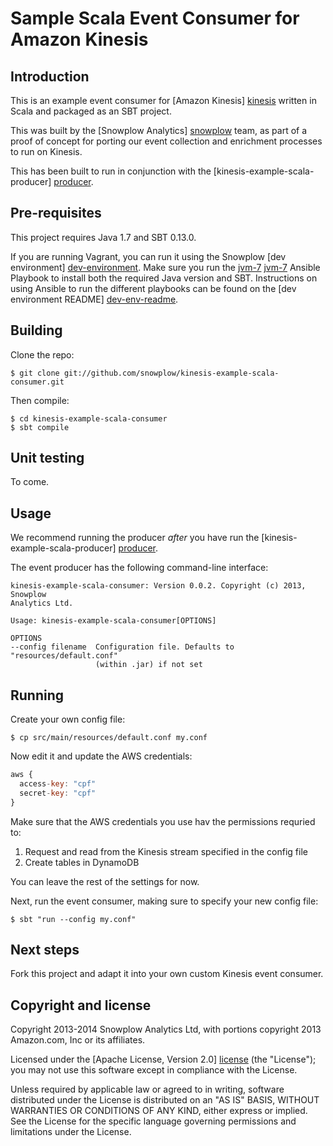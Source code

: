 # Sample Scala Event Consumer for Amazon Kinesis

## Introduction

This is an example event consumer for [Amazon Kinesis] [kinesis]
written in Scala and packaged as an SBT project.

This was built by the [Snowplow Analytics] [snowplow] team,
as part of a proof of concept for porting our event collection and
enrichment processes to run on Kinesis.

This has been built to run in conjunction with the 
[kinesis-example-scala-producer] [producer].

## Pre-requisites

This project requires Java 1.7 and SBT 0.13.0.

If you are running Vagrant, you can run it using the Snowplow
[dev environment] [dev-environment]. Make sure you run the [jvm-7] [jvm-7]
Ansible Playbook to install both the required Java version and SBT. 
Instructions on using Ansible to run the different playbooks can be found on the 
[dev environment README] [dev-env-readme].

## Building

Clone the repo:

    $ git clone git://github.com/snowplow/kinesis-example-scala-consumer.git

Then compile:

    $ cd kinesis-example-scala-consumer
    $ sbt compile
    
## Unit testing

To come.

## Usage

We recommend running the producer *after* you have run the 
[kinesis-example-scala-producer] [producer]. 

The event producer has the following command-line interface:

```
kinesis-example-scala-consumer: Version 0.0.2. Copyright (c) 2013, Snowplow
Analytics Ltd.

Usage: kinesis-example-scala-consumer[OPTIONS]

OPTIONS
--config filename  Configuration file. Defaults to "resources/default.conf"
                   (within .jar) if not set
```

## Running

Create your own config file:

    $ cp src/main/resources/default.conf my.conf

Now edit it and update the AWS credentials:

```js
aws {
  access-key: "cpf"
  secret-key: "cpf"
}
```

Make sure that the AWS credentials you use hav the permissions requried to:

1. Request and read from the Kinesis stream specified in the config file
2. Create tables in DynamoDB

You can leave the rest of the settings for now.

Next, run the event consumer, making sure to specify your new config file:

    $ sbt "run --config my.conf"

## Next steps

Fork this project and adapt it into your own custom Kinesis event consumer.

## Copyright and license

Copyright 2013-2014 Snowplow Analytics Ltd, with portions copyright
2013 Amazon.com, Inc or its affiliates.

Licensed under the [Apache License, Version 2.0] [license] (the "License");
you may not use this software except in compliance with the License.

Unless required by applicable law or agreed to in writing, software
distributed under the License is distributed on an "AS IS" BASIS,
WITHOUT WARRANTIES OR CONDITIONS OF ANY KIND, either express or implied.
See the License for the specific language governing permissions and
limitations under the License.

[kinesis]: http://aws.amazon.com/kinesis/
[snowplow]: http://snowplowanalytics.com
[sbt]: http://typesafe.artifactoryonline.com/typesafe/ivy-releases/org.scala-sbt/sbt-launch/0.13.0/sbt-launch.jar

[kinesis-ui]: https://console.aws.amazon.com/kinesis/?
[producer]: https://github.com/snowplow/kinesis-example-scala-producer
[dev-environment]: https://github.com/snowplow/dev-environment
[dev-env-readme]: https://github.com/snowplow/dev-environment/blob/master/README.md
[jvm-7]: https://github.com/snowplow/ansible-playbooks/blob/master/generic/jvm/jvm-7.yaml

[license]: http://www.apache.org/licenses/LICENSE-2.0

